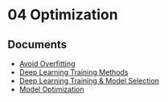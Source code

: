 # 04 Optimization

## Documents

- [Avoid Overfitting](avoid_overfitting.pdf)
- [Deep Learning Training Methods](deep_learning_training_methods.pdf)
- [Deep Learning Training & Model Selection](deep_learning_training_model_selection.pdf)
- [Model Optimization](model_optimization.pdf)
